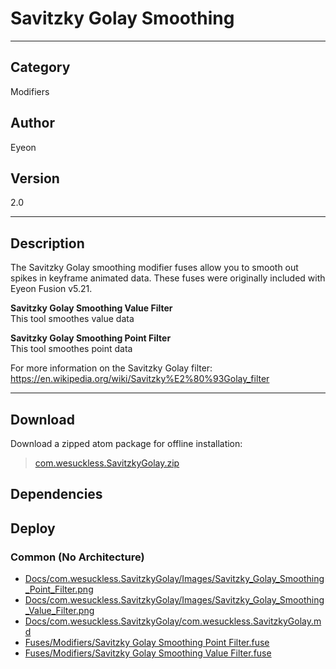 # Savitzky Golay Smoothing
___

## Category
Modifiers

## Author
Eyeon

## Version
2.0

___

## Description
<p>The Savitzky Golay smoothing modifier fuses allow you to smooth out spikes in keyframe animated data. These fuses were originally included with Eyeon Fusion v5.21.</p>

<p><b>Savitzky Golay Smoothing Value Filter</b><br>
This tool smoothes value data</p>

<p><b>Savitzky Golay Smoothing Point Filter</b><br>
This tool smoothes point data</p>

<p>For more information on the Savitzky Golay filter:<br>
<a href="https://en.wikipedia.org/wiki/Savitzky%E2%80%93Golay_filter">https://en.wikipedia.org/wiki/Savitzky%E2%80%93Golay_filter</a>


___

## Download

Download a zipped atom package for offline installation:
> [com.wesuckless.SavitzkyGolay.zip](https://gitlab.com/WeSuckLess/Reactor/-/archive/master/Reactor-master.zip?path=Atoms/com.wesuckless.SavitzkyGolay)  

## Dependencies

## Deploy

### Common (No Architecture)

<ul>
<li><a href="https://gitlab.com/WeSuckLess/Reactor/-/blob/master/Atoms/com.wesuckless.SavitzkyGolay/Docs/com.wesuckless.SavitzkyGolay/Images/Savitzky_Golay_Smoothing_Point_Filter.png?ref_type=heads">Docs/com.wesuckless.SavitzkyGolay/Images/Savitzky_Golay_Smoothing_Point_Filter.png</a></li>
<li><a href="https://gitlab.com/WeSuckLess/Reactor/-/blob/master/Atoms/com.wesuckless.SavitzkyGolay/Docs/com.wesuckless.SavitzkyGolay/Images/Savitzky_Golay_Smoothing_Value_Filter.png?ref_type=heads">Docs/com.wesuckless.SavitzkyGolay/Images/Savitzky_Golay_Smoothing_Value_Filter.png</a></li>
<li><a href="https://gitlab.com/WeSuckLess/Reactor/-/blob/master/Atoms/com.wesuckless.SavitzkyGolay/Docs/com.wesuckless.SavitzkyGolay/com.wesuckless.SavitzkyGolay.md?ref_type=heads">Docs/com.wesuckless.SavitzkyGolay/com.wesuckless.SavitzkyGolay.md</a></li>
<li><a href="https://gitlab.com/WeSuckLess/Reactor/-/blob/master/Atoms/com.wesuckless.SavitzkyGolay/Fuses/Modifiers/Savitzky Golay Smoothing Point Filter.fuse?ref_type=heads">Fuses/Modifiers/Savitzky Golay Smoothing Point Filter.fuse</a></li>
<li><a href="https://gitlab.com/WeSuckLess/Reactor/-/blob/master/Atoms/com.wesuckless.SavitzkyGolay/Fuses/Modifiers/Savitzky Golay Smoothing Value Filter.fuse?ref_type=heads">Fuses/Modifiers/Savitzky Golay Smoothing Value Filter.fuse</a></li>
</ul>
